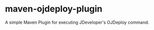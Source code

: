 maven-ojdeploy-plugin
=====================

A simple Maven Plugin for executing JDeveloper's OJDeploy command.
